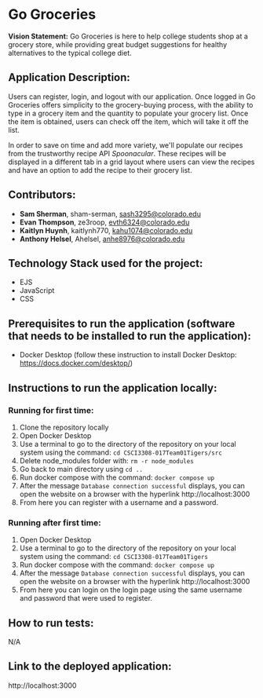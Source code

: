 # Go Groceries

**Vision Statement:** Go Groceries is here to help college students shop at a grocery store, while providing great budget suggestions for healthy alternatives to the typical college diet.

## Application Description:

Users can register, login, and logout with our application. Once logged in Go Groceries offers simplicity to the grocery-buying process, with the ability to type in a grocery item and the quantity to populate your grocery list. Once the item is obtained, users can check off the item, which will take it off the list. 

In order to save on time and add more variety, we'll populate our recipes from the trustworthy recipe API *Spoonacular*. These recipes will be displayed in a different tab in a grid layout where users can view the recipes and have an option to add the recipe to their grocery list. 

## Contributors:

* **Sam Sherman**, sham-serman, sash3295@colorado.edu
* **Evan Thompson**, ze3roop, evth6324@colorado.edu
* **Kaitlyn Huynh**, kaitlynh770, kahu1074@colorado.edu
* **Anthony Helsel**, Ahelsel, anhe8976@colorado.edu

## Technology Stack used for the project: 

* EJS
* JavaScript
* CSS

## Prerequisites to run the application (software that needs to be installed to run the application):

* Docker Desktop (follow these instruction to install Docker Desktop: https://docs.docker.com/desktop/)

## Instructions to run the application locally:

### Running for first time:

1. Clone the repository locally
2. Open Docker Desktop
3. Use a terminal to go to the directory of the repository on your local system using the command: `cd CSCI3308-017Team01Tigers/src`
4. Delete node_modules folder with: `rm -r node_modules`
5. Go back to main directory using `cd ..`
6. Run docker compose with the command: `docker compose up`
7. After the message `Database connection successful` displays, you can open the website on a browser with the hyperlink http://localhost:3000 
8. From here you can register with a username and a password.

### Running after first time: 

1. Open Docker Desktop
2. Use a terminal to go to the directory of the repository on your local system using the command: `cd CSCI3308-017Team01Tigers`
3. Run docker compose with the command: `docker compose up`
4. After the message `Database connection successful` displays, you can open the website on a browser with the hyperlink http://localhost:3000
5. From here you can login on the login page using the same username and password that were used to register. 

## How to run tests:

N/A

## Link to the deployed application:

http://localhost:3000

